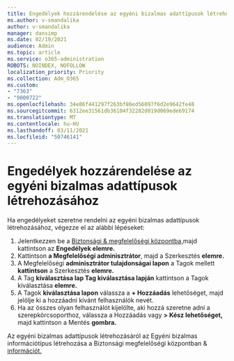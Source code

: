 ```yaml
---
title: Engedélyek hozzárendelése az egyéni bizalmas adattípusok létrehozásához
ms.author: v-smandalika
author: v-smandalika
manager: dansimp
ms.date: 02/19/2021
audience: Admin
ms.topic: article
ms.service: o365-administration
ROBOTS: NOINDEX, NOFOLLOW
localization_priority: Priority
ms.collection: Adm_O365
ms.custom:
- "7363"
- "9000722"
ms.openlocfilehash: 34e86f441297f263bf86ed56097f6d2e9642fe48
ms.sourcegitcommit: 6312ee31561db36104f32282d019d069ede69174
ms.translationtype: MT
ms.contentlocale: hu-HU
ms.lasthandoff: 03/11/2021
ms.locfileid: "50746141"
---
```

# <a name="assign-permissions-for-custom-sensitive-information-type-creation"></a>Engedélyek hozzárendelése az egyéni bizalmas adattípusok létrehozásához

Ha engedélyeket szeretne rendelni az egyéni bizalmas adattípusok létrehozásához, végezze el az alábbi lépéseket:

1. Jelentkezzen be a [Biztonsági & megfelelőségi központba,](https://sip.protection.office.com/)majd kattintson az **Engedélyek elemre.**
2. Kattintson **a Megfelelőségi adminisztrátor**, majd a Szerkesztés **elemre.**
3. A Megfelelőségi **adminisztrátor tulajdonságai lapon** a Tagok mellett **kattintson** a Szerkesztés **elemre.**
4. A Tag **kiválasztása lap Tag kiválasztása lapján** kattintson a Tagok kiválasztása **elemre.**
5. A Tagok **kiválasztása lapon** válassza a **+ Hozzáadás** lehetőséget, majd jelölje ki a hozzáadni kívánt felhasználók nevét.
6. Ha az összes olyan felhasználót kijelölte, aki hozzá szeretne adni a szerepkörcsoporthoz, válassza a Hozzáadás vagy **> Kész lehetőséget,** majd kattintson a Mentés **gombra.**

Az egyéni bizalmas adattípusok létrehozásáról az Egyéni bizalmas információtípus létrehozása a Biztonsági megfelelőségi központban & [információt.](https://docs.microsoft.com/microsoft-365/compliance/create-a-custom-sensitive-information-type)